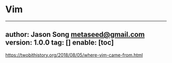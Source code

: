 # Vim
---
author: Jason Song <metaseed@gmail.com>
version: 1.0.0
tag: []
enable: [toc]
---
https://twobithistory.org/2018/08/05/where-vim-came-from.html
